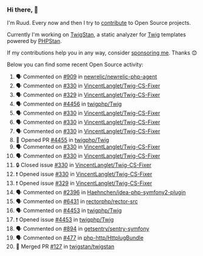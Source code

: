 ### Hi there, 👋

I'm Ruud. Every now and then I try to [contribute](https://github.com/pulls?q=+is%3Apr+author%3Aruudk+archived%3Afalse+is%3Apublic+) to Open Source projects.

Currently I'm working on [TwigStan](https://github.com/twigstan), a static analyzer for [Twig](https://twig.symfony.com/) templates powered by [PHPStan](https://phpstan.org/).

If my contributions help you in any way, consider [sponsoring me](https://github.com/sponsors/ruudk). Thanks 😊

Below you can find some recent Open Source activity:

<!--START_SECTION:activity-->
1. 🗣 Commented on [#909](https://github.com/newrelic/newrelic-php-agent/issues/909#issuecomment-2488363947) in [newrelic/newrelic-php-agent](https://github.com/newrelic/newrelic-php-agent)
2. 🗣 Commented on [#330](https://github.com/VincentLanglet/Twig-CS-Fixer/issues/330#issuecomment-2488091468) in [VincentLanglet/Twig-CS-Fixer](https://github.com/VincentLanglet/Twig-CS-Fixer)
3. 🗣 Commented on [#329](https://github.com/VincentLanglet/Twig-CS-Fixer/issues/329#issuecomment-2488088933) in [VincentLanglet/Twig-CS-Fixer](https://github.com/VincentLanglet/Twig-CS-Fixer)
4. 🗣 Commented on [#4456](https://github.com/twigphp/Twig/pull/4456#issuecomment-2488087625) in [twigphp/Twig](https://github.com/twigphp/Twig)
5. 🗣 Commented on [#330](https://github.com/VincentLanglet/Twig-CS-Fixer/issues/330#issuecomment-2487994115) in [VincentLanglet/Twig-CS-Fixer](https://github.com/VincentLanglet/Twig-CS-Fixer)
6. 🗣 Commented on [#330](https://github.com/VincentLanglet/Twig-CS-Fixer/issues/330#issuecomment-2487922869) in [VincentLanglet/Twig-CS-Fixer](https://github.com/VincentLanglet/Twig-CS-Fixer)
7. 🗣 Commented on [#330](https://github.com/VincentLanglet/Twig-CS-Fixer/issues/330#issuecomment-2487921734) in [VincentLanglet/Twig-CS-Fixer](https://github.com/VincentLanglet/Twig-CS-Fixer)
8. 💪 Opened PR [#4455](https://github.com/twigphp/Twig/pull/4455) in [twigphp/Twig](https://github.com/twigphp/Twig)
9. 🗣 Commented on [#330](https://github.com/VincentLanglet/Twig-CS-Fixer/issues/330#issuecomment-2487876315) in [VincentLanglet/Twig-CS-Fixer](https://github.com/VincentLanglet/Twig-CS-Fixer)
10. 🗣 Commented on [#330](https://github.com/VincentLanglet/Twig-CS-Fixer/issues/330#issuecomment-2487875386) in [VincentLanglet/Twig-CS-Fixer](https://github.com/VincentLanglet/Twig-CS-Fixer)
11. 🔒 Closed issue [#330](https://github.com/VincentLanglet/Twig-CS-Fixer/issues/330) in [VincentLanglet/Twig-CS-Fixer](https://github.com/VincentLanglet/Twig-CS-Fixer)
12. ❗ Opened issue [#330](https://github.com/VincentLanglet/Twig-CS-Fixer/issues/330) in [VincentLanglet/Twig-CS-Fixer](https://github.com/VincentLanglet/Twig-CS-Fixer)
13. ❗ Opened issue [#329](https://github.com/VincentLanglet/Twig-CS-Fixer/issues/329) in [VincentLanglet/Twig-CS-Fixer](https://github.com/VincentLanglet/Twig-CS-Fixer)
14. 🗣 Commented on [#2396](https://github.com/Haehnchen/idea-php-symfony2-plugin/issues/2396#issuecomment-2487826512) in [Haehnchen/idea-php-symfony2-plugin](https://github.com/Haehnchen/idea-php-symfony2-plugin)
15. 🗣 Commented on [#6431](https://github.com/rectorphp/rector-src/pull/6431#issuecomment-2487486821) in [rectorphp/rector-src](https://github.com/rectorphp/rector-src)
16. 🗣 Commented on [#4453](https://github.com/twigphp/Twig/issues/4453#issuecomment-2485915103) in [twigphp/Twig](https://github.com/twigphp/Twig)
17. ❗ Opened issue [#4453](https://github.com/twigphp/Twig/issues/4453) in [twigphp/Twig](https://github.com/twigphp/Twig)
18. 🗣 Commented on [#894](https://github.com/getsentry/sentry-symfony/pull/894#issuecomment-2485335343) in [getsentry/sentry-symfony](https://github.com/getsentry/sentry-symfony)
19. 🗣 Commented on [#477](https://github.com/php-http/HttplugBundle/pull/477#issuecomment-2485010210) in [php-http/HttplugBundle](https://github.com/php-http/HttplugBundle)
20. 🎉 Merged PR [#127](https://github.com/twigstan/twigstan/pull/127) in [twigstan/twigstan](https://github.com/twigstan/twigstan)
<!--END_SECTION:activity-->
